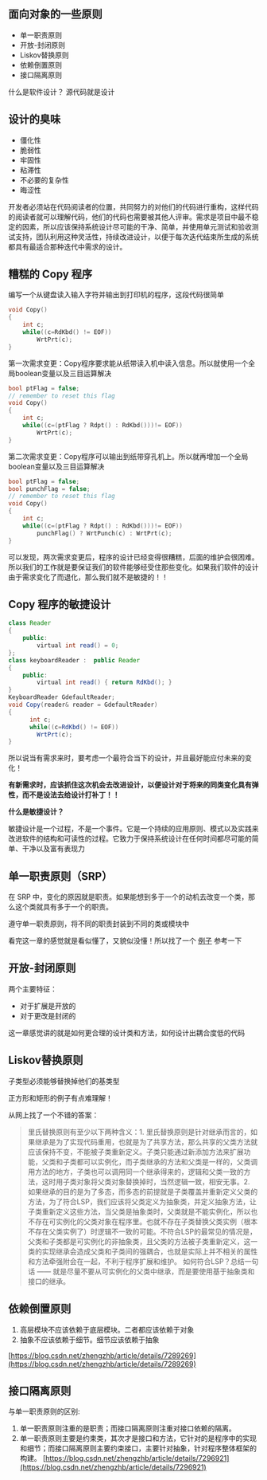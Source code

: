 ## 面向对象的一些原则
- 单一职责原则
- 开放-封闭原则
- Liskov替换原则
- 依赖倒置原则
- 接口隔离原则

什么是软件设计？
源代码就是设计

## 设计的臭味
- 僵化性
- 脆弱性
- 牢固性
- 粘滞性
- 不必要的复杂性
- 晦涩性

开发者必须站在代码阅读者的位置，共同努力的对他们的代码进行重构，这样代码的阅读者就可以理解代码，他们的代码也需要被其他人评审。需求是项目中最不稳定的因素，所以应该保持系统设计尽可能的干净、简单，并使用单元测试和验收测试支持，团队利用这种灵活性，持续改进设计，以便于每次迭代结束所生成的系统都具有最适合那种迭代中需求的设计。

## 糟糕的 Copy 程序
编写一个从键盘读入输入字符并输出到打印机的程序，这段代码很简单
```C
void Copy()
{
    int c;
    while((c=RdKbd() != EOF))
        WrtPrt(c);
}
```
第一次需求变更：Copy程序要求能从纸带读入机中读入信息。所以就使用一个全局boolean变量以及三目运算解决
```C
bool ptFlag = false;
// remember to reset this flag
void Copy()
{
    int c;
    while((c=(ptFlag ? Rdpt() : RdKbd()))!= EOF))
        WrtPrt(c);
}
```
第二次需求变更：Copy程序可以输出到纸带穿孔机上。所以就再增加一个全局boolean变量以及三目运算解决
```C
bool ptFlag = false;
bool punchFlag = false;
// remember to reset this flag
void Copy()
{
    int c;
    while((c=(ptFlag ? Rdpt() : RdKbd()))!= EOF))
        punchFlag() ? WrtPunch(c) : WrtPrt(c);
}
```
 可以发现，两次需求变更后，程序的设计已经变得很糟糕，后面的维护会很困难。所以我们的工作就是要保证我们的软件能够经受住那些变化。如果我们软件的设计由于需求变化了而退化，那么我们就不是敏捷的！！

## Copy 程序的敏捷设计
```Java
class Reader
{
    public:
        virtual int read() = 0;      
};
class keyboardReader :  public Reader
{
    public:
        virtual int read() { return RdKbd(); }
}
KeyboardReader GdefaultReader;
void Copy(reader& reader = GdefaultReader)
{
      int c;
      while((c=RdKbd() != EOF))
        WrtPrt(c);
}
```
所以说当有需求来时，要考虑一个最符合当下的设计，并且最好能应付未来的变化！

**有新需求时，应该抓住这次机会去改进设计，以便设计对于将来的同类变化具有弹性，而不是设法去给设计打补丁！！**

**什么是敏捷设计？**

敏捷设计是一个过程，不是一个事件。它是一个持续的应用原则、模式以及实践来改进软件的结构和可读性的过程。它致力于保持系统设计在任何时间都尽可能的简单、干净以及富有表现力


## 单一职责原则（SRP）
在 SRP 中，变化的原因就是职责。如果能想到多于一个的动机去改变一个类，那么这个类就具有多于一个的职责。

遵守单一职责原则，将不同的职责封装到不同的类或模块中

看完这一章的感觉就是看似懂了，又貌似没懂！所以找了一个 [例子](http://www.cnblogs.com/TomXu/archive/2012/01/06/2305513.html) 参考一下

## 开放-封闭原则
两个主要特征：
- 对于扩展是开放的
- 对于更改是封闭的

这一章感觉讲的就是如何更合理的设计类和方法，如何设计出耦合度低的代码

## Liskov替换原则
子类型必须能够替换掉他们的基类型

正方形和矩形的例子有点难理解！

从网上找了一个不错的答案：
> 里氏替换原则有至少以下两种含义：1. 里氏替换原则是针对继承而言的，如果继承是为了实现代码重用，也就是为了共享方法，那么共享的父类方法就应该保持不变，不能被子类重新定义。子类只能通过新添加方法来扩展功能，父类和子类都可以实例化，而子类继承的方法和父类是一样的，父类调用方法的地方，子类也可以调用同一个继承得来的，逻辑和父类一致的方法，这时用子类对象将父类对象替换掉时，当然逻辑一致，相安无事。2. 如果继承的目的是为了多态，而多态的前提就是子类覆盖并重新定义父类的方法，为了符合LSP，我们应该将父类定义为抽象类，并定义抽象方法，让子类重新定义这些方法，当父类是抽象类时，父类就是不能实例化，所以也不存在可实例化的父类对象在程序里。也就不存在子类替换父类实例（根本不存在父类实例了）时逻辑不一致的可能。不符合LSP的最常见的情况是，父类和子类都是可实例化的非抽象类，且父类的方法被子类重新定义，这一类的实现继承会造成父类和子类间的强耦合，也就是实际上并不相关的属性和方法牵强附会在一起，不利于程序扩展和维护。 如何符合LSP？总结一句话 —— 就是尽量不要从可实例化的父类中继承，而是要使用基于抽象类和接口的继承。

## 依赖倒置原则
1. 高层模块不应该依赖于底层模块。二者都应该依赖于对象
2. 抽象不应该依赖于细节。细节应该依赖于抽象

[https://blog.csdn.net/zhengzhb/article/details/7289269](https://blog.csdn.net/zhengzhb/article/details/7289269)

## 接口隔离原则

与单一职责原则的区别:

1. 单一职责原则注重的是职责；而接口隔离原则注重对接口依赖的隔离。
2. 单一职责原则主要是约束类，其次才是接口和方法，它针对的是程序中的实现和细节；而接口隔离原则主要约束接口，主要针对抽象，针对程序整体框架的构建。
[https://blog.csdn.net/zhengzhb/article/details/7296921](https://blog.csdn.net/zhengzhb/article/details/7296921)
